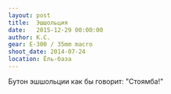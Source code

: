 ```yaml
---
layout: post
title:  Эшшольция
date:   2015-12-29 00:00:00
author: К.С.
gear: E-300 / 35mm macro
shoot_date: 2014-07-24
location: Ёль-база
---
```


Бутон эшшольции как бы говорит: "Стоямба!"
